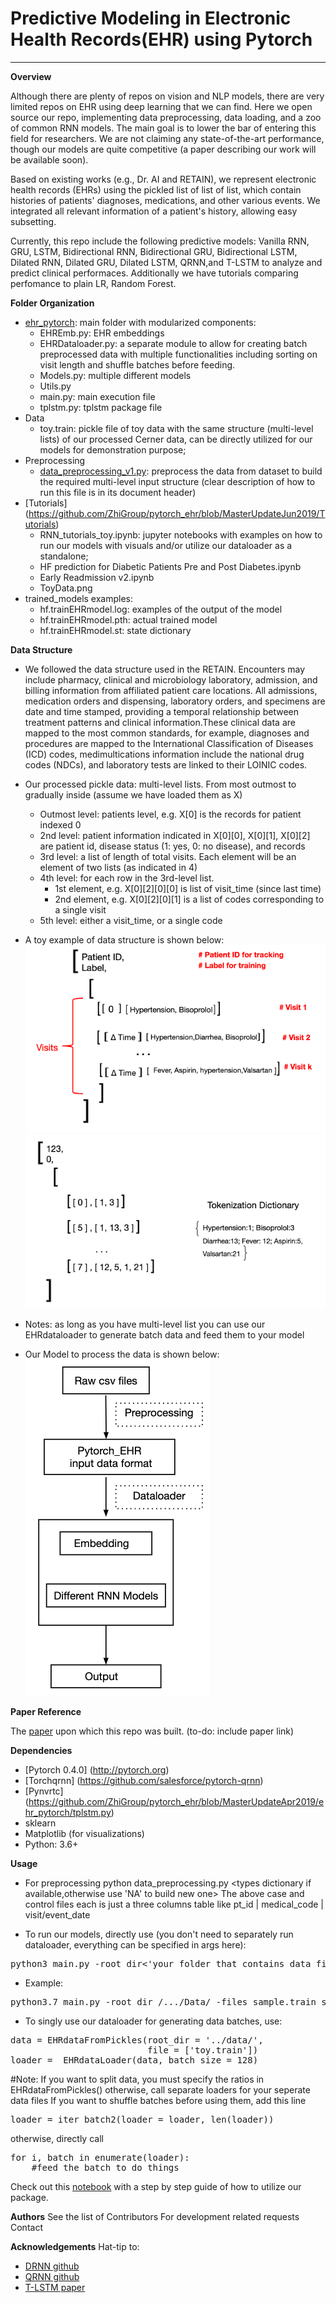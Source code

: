 # Predictive Modeling in Electronic Health Records(EHR) using Pytorch
***************** 

**Overview**

Although there are plenty of repos on vision and NLP models, there are very limited repos on EHR using deep learning that we can find. Here we open source our repo, implementing data preprocessing, data loading, and a zoo of common RNN models. The main goal is to lower the bar of entering this field for researchers. We are not claiming any state-of-the-art performance, though our models are quite competitive (a paper describing our work will be available soon).  

Based on existing works (e.g., Dr. AI and RETAIN), we represent electronic health records (EHRs) using the pickled list of list of list, which contain histories of patients' diagnoses, medications, and other various events. We integrated all relevant information of a patient's history, allowing easy subsetting.

Currently, this repo include the following predictive models: Vanilla RNN, GRU, LSTM, Bidirectional RNN, Bidirectional GRU, Bidirectional LSTM, Dilated RNN, Dilated GRU, Dilated LSTM, QRNN,and T-LSTM to analyze and predict clinical performaces. Additionally we have tutorials comparing perfomance to plain LR, Random Forest. 


**Folder Organization**
* [ehr_pytorch](https://github.com/ZhiGroup/pytorch_ehr/blob/MasterUpdateJun2019/ehr_pytorch): main folder with modularized components:
    * EHREmb.py: EHR embeddings
    * EHRDataloader.py: a separate module to allow for creating batch preprocessed data with multiple functionalities including sorting on visit length and shuffle batches before feeding.
    * Models.py: multiple different models
    * Utils.py
    * main.py: main execution file
    * tplstm.py: tplstm package file
* Data
    * toy.train: pickle file of  toy data with the same structure (multi-level lists) of our processed Cerner data, can be directly utilized for our models for demonstration purpose;
* Preprocessing
    * [data_preprocessing_v1.py](https://github.com/ZhiGroup/pytorch_ehr/blob/MasterUpdateJun2019/Preprocessing/data_preprocessing_v1.py): preprocess the data from dataset to build the required multi-level input structure
      (clear description of how to run this file is in its document header)
* [Tutorials] (https://github.com/ZhiGroup/pytorch_ehr/blob/MasterUpdateJun2019/Tutorials)
    * RNN_tutorials_toy.ipynb: jupyter notebooks with examples on how to run our models with visuals and/or utilize our dataloader as a standalone;
    * HF prediction for Diabetic Patients Pre and Post Diabetes.ipynb
    * Early Readmission v2.ipynb
    * ToyData.png 
* trained_models examples:
    * hf.trainEHRmodel.log: examples of the output of the model
    * hf.trainEHRmodel.pth: actual trained model
    * hf.trainEHRmodel.st: state dictionary

**Data Structure**

*  We followed the data structure used in the RETAIN. Encounters may include pharmacy, clinical and microbiology laboratory, admission, and billing information from affiliated patient care locations. All admissions, medication orders and dispensing, laboratory orders, and specimens are date and time stamped, providing a temporal relationship between treatment patterns and clinical information.These clinical data are mapped to the most common standards, for example, diagnoses and procedures are mapped to the International Classification of Diseases (ICD) codes, medimultications information include the national drug codes (NDCs), and laboratory tests are linked to their LOINIC codes.


*  Our processed pickle data: multi-level lists. From most outmost to gradually inside (assume we have loaded them as X)
    * Outmost level: patients level, e.g. X[0] is the records for patient indexed 0
    * 2nd level: patient information indicated in X[0][0], X[0][1], X[0][2] are patient id, disease status (1: yes, 0: no disease), and records
    * 3rd level: a list of length of total visits. Each element will be an element of two lists (as indicated in 4)
    * 4th level: for each row in the 3rd-level list. 
        *  1st element, e.g. X[0][2][0][0] is list of visit_time (since last time)
        *  2nd element, e.g. X[0][2][0][1] is a list of codes corresponding to a single visit
    * 5th level: either a visit_time, or a single code
*  A toy example of data structure is shown below: 
![data structure](https://github.com/ZhiGroup/pytorch_ehr/blob/MasterUpdateJun2019/tutorials/Data%20structure%20with%20explanation.png)
![data example](https://github.com/ZhiGroup/pytorch_ehr/blob/MasterUpdateJun2019/tutorials/data.png)
* Notes: as long as you have multi-level list you can use our EHRdataloader to generate batch data and feed them to your model
* Our Model to process the data is shown below:
![model](https://github.com/ZhiGroup/pytorch_ehr/blob/MasterUpdateJun2019/tutorials/Model.png)

**Paper Reference**

The [paper](https://github.com/ZhiGroup/pytorch_ehr/blob/MasterUpdateJun2019/Medinfo2019_PA_SimpleRNNisAllweNeed.pdf) upon which this repo was built. (to-do: include paper link)

**Dependencies**
* [Pytorch 0.4.0] (http://pytorch.org)
* [Torchqrnn] (https://github.com/salesforce/pytorch-qrnn)
* [Pynvrtc] (https://github.com/ZhiGroup/pytorch_ehr/blob/MasterUpdateApr2019/ehr_pytorch/tplstm.py)
* sklearn
* Matplotlib (for visualizations)
* Python: 3.6+

**Usage**
* For preprocessing
 python data_preprocessing.py <Case File> <Control File> <types dictionary if available,otherwise use 'NA' to build new one> <output Files Prefix> 
The above case and control files each is just a three columns table like pt_id | medical_code | visit/event_date  

* To run our models, directly use (you don't need to separately run dataloader, everything can be specified in args here):
<pre>
python3 main.py -root_dir<'your folder that contains data file(s)'> -files<['filename(train)' 'filename(valid)' 'filename(test)']> -which_model<'RNN'> -optimizer<'adam'> ....(feed as many args as you please)
</pre>
* Example:

<pre>
python3.7 main.py -root_dir /.../Data/ -files sample.train sample.valid sample.test -input_size 15800 -batch_size 100 -which_model LR -lr 0.01 -eps 1e-06 -L2 1e-04
</pre>


* To singly use our dataloader for generating data batches, use:
<pre>
data = EHRdataFromPickles(root_dir = '../data/', 
                          file = ['toy.train'])
loader =  EHRdataLoader(data, batch_size = 128)
</pre>  
  #Note: If you want to split data, you must specify the ratios in EHRdataFromPickles()
         otherwise, call separate loaders for your seperate data files 
         If you want to shuffle batches before using them, add this line 
 <pre>
loader = iter_batch2(loader = loader, len(loader))
</pre>
otherwise, directly call 

<pre>
for i, batch in enumerate(loader): 
    #feed the batch to do things
</pre>

Check out this [notebook](https://github.com/ZhiGroup/pytorch_ehr/blob/master/tutorials/RNN_tutorials_toy.ipynb) with a step by step guide of how to utilize our package. 

**Authors**
See the list of Contributors
For development related requests Contact

**Acknowledgements**
Hat-tip to:
* [DRNN github](https://github.com/zalandoresearch/pt-dilate-rnn)
* [QRNN github](https://github.com/salesforce/pytorch-qrnn)
* [T-LSTM paper](http://biometrics.cse.msu.edu/Publications/MachineLearning/Baytasetal_PatientSubtypingViaTimeAwareLSTMNetworks.pdf)


